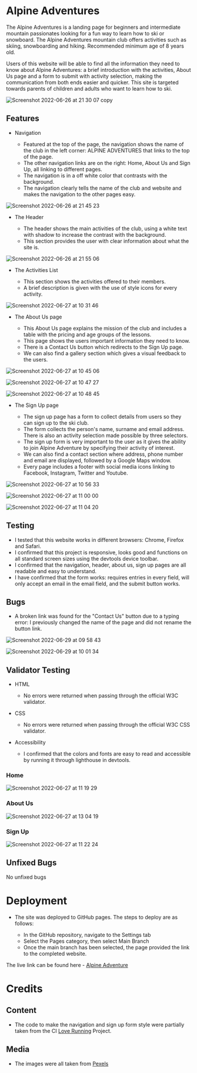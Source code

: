 # Alpine Adventures

The Alpine Adventures is a landing page for beginners and intermediate mountain passionates looking for a fun way to learn how to ski or snowboard.
The Alpine Adventures mountain club offers activities such as skiing, snowboarding and hiking. Recommended minimum age of 8 years old.

Users of this website will be able to find all the information they need to know about Alpine Adventures: a brief introduction with the activities, About Us page and a form to submit with activity selection, making the communication from both ends easier and quicker.
This site is targeted towards parents of children and adults who want to learn how to ski.




![Screenshot 2022-06-26 at 21 30 07 copy](https://user-images.githubusercontent.com/105980082/175832810-0820281a-628f-417c-8118-ae5429c5f6b8.png)

## Features

* Navigation

  * Featured at the top of the page, the navigation shows the name of the club in the left corner: ALPINE ADVENTURES that links to the top of the page.
  * The other navigation links are on the right: Home, About Us and Sign Up, all linking to different pages.
  * The navigation is in a off white color that contrasts with the background.
  * The navigation clearly tells the name of the club and website and makes the navigation to the other pages easy.

![Screenshot 2022-06-26 at 21 45 23](https://user-images.githubusercontent.com/105980082/175833216-dda633b1-d39e-4eb8-8727-717487e98cfd.png)

* The Header

  * The header shows the main activities of the club, using a white text with shadow to increase the contrast with the background.
  * This section provides the user with clear information about what the site is.


![Screenshot 2022-06-26 at 21 55 06](https://user-images.githubusercontent.com/105980082/175833495-c9ae2740-f68b-4c0f-814c-eab1bdb922d5.png)

* The Activities List

  * This section shows the activities offered to their members.
  * A brief description is given with the use of style icons for every activity.


![Screenshot 2022-06-27 at 10 31 46](https://user-images.githubusercontent.com/105980082/175909340-8acc6b76-b6f3-4ae5-976e-bd732a4c2cf8.png)

* The About Us page

  * This About Us page explains the mission of the club and includes a table with the pricing and age groups of the lessons.
  * This page shows the users important information they need to know.
  * There is a Contact Us button which redirects to the Sign Up page.
  * We can also find a gallery section which gives a visual feedback to the users.


![Screenshot 2022-06-27 at 10 45 06](https://user-images.githubusercontent.com/105980082/175913073-4f12af44-a78e-49c9-81eb-6214125305c5.png)

![Screenshot 2022-06-27 at 10 47 27](https://user-images.githubusercontent.com/105980082/175913612-2f1bcf1b-7fb6-467a-ad7a-dc2e88daf99f.png)

![Screenshot 2022-06-27 at 10 48 45](https://user-images.githubusercontent.com/105980082/175913894-fd18ec1e-590e-421f-abd8-9ecc3e7522db.png)

* The Sign Up page

  * The sign up page has a form to collect details from users so they can sign up to the ski club.
  * The form collects the person's name, surname and email address. There is also an activity selection made possible by three selectors.
  * The sign up form is very important to the user as it gives the ability to join Alpine Adventure by specifying their activity of interest.
  * We can also find a contact section where address, phone number and email are displayed, followed by a Google Maps window.
  * Every page includes a footer with social media icons linking to Facebook, Instagram, Twitter and Youtube. 


![Screenshot 2022-06-27 at 10 56 33](https://user-images.githubusercontent.com/105980082/175915559-8d8a636e-adbe-4d1d-9c41-c54b0689a68d.png)

![Screenshot 2022-06-27 at 11 00 00](https://user-images.githubusercontent.com/105980082/175916201-5c8b92c9-b016-4fa7-a58d-d67eb1bf617f.png)

![Screenshot 2022-06-27 at 11 04 20](https://user-images.githubusercontent.com/105980082/175917017-bd4126c9-824a-484a-98f5-8fa70aac35b6.png)

## Testing

* I tested that this website works in different browsers: Chrome, Firefox and Safari.
* I confirmed that this project is responsive, looks good and functions on all standard screen sizes using the devtools device toolbar.
* I confirmed that the navigation, header, about us, sign up pages are all readable and easy to understand.
* I have confirmed that the form works: requires entries in every field, will only accept an email in the email field, and the submit button works.

## Bugs

* A broken link was found for the "Contact Us" button due to a typing error: I previously changed the name of the page and did not rename the button link.

![Screenshot 2022-06-29 at 09 58 43](https://user-images.githubusercontent.com/105980082/176397120-6935da6c-6522-48d6-b722-28dd916b5954.png)

![Screenshot 2022-06-29 at 10 01 34](https://user-images.githubusercontent.com/105980082/176397401-5a95939d-8ba5-489c-bc99-6f314d4683b4.png)


## Validator Testing

* HTML

  * No errors were returned when passing through the official W3C validator.

* CSS

  * No errors were returned when passing through the official W3C CSS validator.


* Accessibility

  * I confirmed that the colors and fonts are easy to read and accessible by running it through lighthouse in devtools.

### Home 

![Screenshot 2022-06-27 at 11 19 29](https://user-images.githubusercontent.com/105980082/175919801-4c82a283-6611-4d0f-8447-f34d8b54d7b4.png)

### About Us

![Screenshot 2022-06-27 at 13 04 19](https://user-images.githubusercontent.com/105980082/175937331-517cf6a2-7add-441a-b6c5-477285341df9.png)

### Sign Up

![Screenshot 2022-06-27 at 11 22 24](https://user-images.githubusercontent.com/105980082/175920296-8818b207-d067-4262-aa96-41e69562d1b8.png)

## Unfixed Bugs
No unfixed bugs


# Deployment

* The site was deployed to GitHub pages. The steps to deploy are as follows:

  * In the GitHub repository, navigate to the Settings tab
  * Select the Pages category, then select Main Branch
  * Once the main branch has been selected, the page provided the link to the completed website.

The live link can be found here - [Alpine Adventure](https://funkybeppe.github.io/Alpine-Adventures/)

# Credits

## Content

* The code to make the navigation and sign up form style were partially taken from the CI [Love Running](https://funkybeppe.github.io/love-running/) Project.

## Media

* The images were all taken from [Pexels](https://www.pexels.com/)
